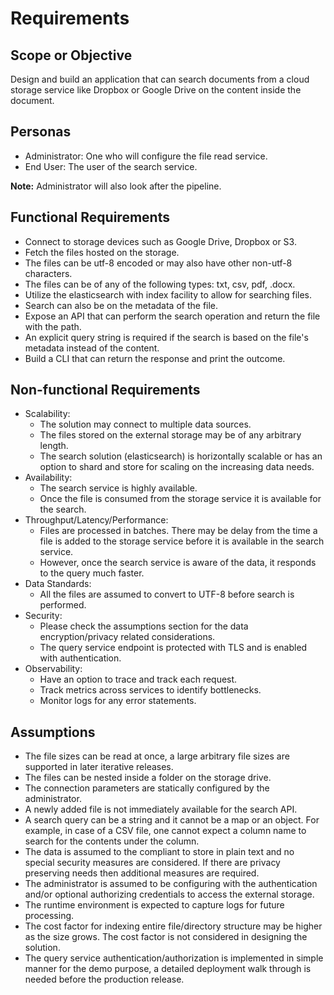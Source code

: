 # Requirements

## Scope or Objective
Design and build an application that can search documents
from a cloud storage service like Dropbox or Google Drive
on the content inside the document.

## Personas
* Administrator: One who will configure the file read service.
* End User: The user of the search service.

**Note:** Administrator will also look after the pipeline.

## Functional Requirements
* Connect to storage devices such as Google Drive, Dropbox or S3.
* Fetch the files hosted on the storage.
* The files can be utf-8 encoded or may also have other non-utf-8 characters.
* The files can be of any of the following types: txt, csv, pdf, .docx.
* Utilize the elasticsearch with index facility to allow for searching files.
* Search can also be on the metadata of the file.
* Expose an API that can perform the search operation and return the file with the path.
* An explicit query string is required if the search is based on the file's metadata instead of the content.
* Build a CLI that can return the response and print the outcome.

## Non-functional Requirements
* Scalability:
  * The solution may connect to multiple data sources.
  * The files stored on the external storage may be of any arbitrary
    length.
  * The search solution (elasticsearch) is horizontally scalable or
    has an option to shard and store for scaling on the increasing
    data needs.
* Availability:
  * The search service is highly available.
  * Once the file is consumed from the storage service it is available
    for the search.
* Throughput/Latency/Performance:
  * Files are processed in batches. There may be delay from the time
    a file is added to the storage service before it is available
    in the search service.
  * However, once the search service is aware of the data, it responds
    to the query much faster.
* Data Standards:
  * All the files are assumed to convert to UTF-8 before search is
    performed.
* Security:
  * Please check the assumptions section for the data encryption/privacy
    related considerations.
  * The query service endpoint is protected with TLS and is enabled
    with authentication.
* Observability:
  * Have an option to trace and track each request.
  * Track metrics across services to identify bottlenecks.
  * Monitor logs for any error statements.

## Assumptions
* The file sizes can be read at once, a large arbitrary file sizes
  are supported in later iterative releases.
* The files can be nested inside a folder on the storage drive.
* The connection parameters are statically configured by the 
  administrator.
* A newly added file is not immediately available for the search API.
* A search query can be a string and it cannot be a map or an object.
  For example, in case of a CSV file, one cannot expect a column name
  to search for the contents under the column.
* The data is assumed to the compliant to store in plain text and no
  special security measures are considered. If there are privacy
  preserving needs then additional measures are required.
* The administrator is assumed to be configuring with the authentication
  and/or optional authorizing credentials to access the external storage.
* The runtime environment is expected to capture logs for future
  processing.
* The cost factor for indexing entire file/directory structure may be
  higher as the size grows. The cost factor is not considered in
  designing the solution.
* The query service authentication/authorization is implemented in simple
  manner for the demo purpose, a detailed deployment walk through
  is needed before the production release.
